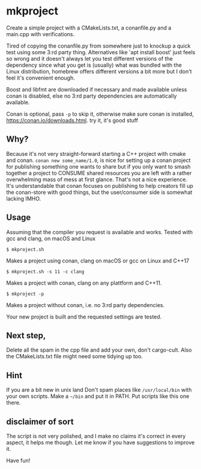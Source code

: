 # mkproject

Create a simple project with a CMakeLists.txt, a conanfile.py and a main.cpp with verifications.

Tired of copying the conanfile.py from somewhere just to knockup a quick test using some 3:rd party thing. Alternatives like 'apt install boost' just feels so wrong and it doesn't always let you test different versions of the dependency since what you get is (usually) what was bundled with the Linux distribution, homebrew offers different versions a bit more but I don't feel it's convenient enough.

Boost and libfmt are downloaded if necessary and made available unless conan is disabled, else no 3:rd party dependencies are automatically available.

Conan is optional, pass `-p` to skip it, otherwise make sure conan is installed, https://conan.io/downloads.html. try it, it's good stuff

## Why?
Because it's not very straight-forward starting a C++ project with cmake and conan. `conan new some_name/1.0`, is nice for setting up a conan project for publishing something one wants to share but if you only want to smash together a project to CONSUME shared resources you are left with a rather overwhelming mass of mess at first glance. That's not a nice experience.
It's understandable that conan focuses on publishing to help creators fill up the conan-store with good things, but the user/consumer side is somewhat lacking IMHO.

## Usage
Assuming that the compiler you request is available and works. Tested with gcc and clang, on macOS and Linux

```
$ mkproject.sh
```
Makes a project using conan, clang on macOS or gcc on Linux and C++17

```
$ mkproject.sh -s 11 -c clang 
```
Makes a project with conan, clang on any plattform and C++11.

```
$ mkproject -p
```
Makes a project without conan, i.e. no 3:rd party dependencies.

Your new project is built and the requested settings are tested.

## Next step,
Delete all the spam in the cpp file and add your own, don't cargo-cult. Also the CMakeLists.txt file might need some tidying up too.

## Hint
If you are a bit new in unix land
Don't spam places like `/usr/local/bin` with your own scripts. Make a `~/bin` and put it in PATH. Put scripts like this one there.

## disclaimer of sort
The script is not very polished, and I make no claims it's correct in every aspect, it helps me though. Let me know if you have suggestions to improve it.

Have fun!
